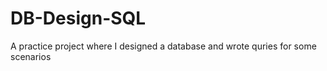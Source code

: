 # DB-Design-SQL
A practice project where I designed a database and wrote quries for some scenarios

